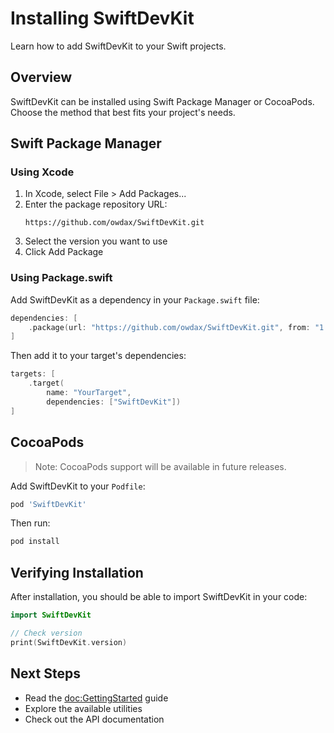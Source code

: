 # Installing SwiftDevKit

Learn how to add SwiftDevKit to your Swift projects.

## Overview

SwiftDevKit can be installed using Swift Package Manager or CocoaPods. Choose the method that best fits your project's needs.

## Swift Package Manager

### Using Xcode

1. In Xcode, select File > Add Packages...
2. Enter the package repository URL:
   ```
   https://github.com/owdax/SwiftDevKit.git
   ```
3. Select the version you want to use
4. Click Add Package

### Using Package.swift

Add SwiftDevKit as a dependency in your `Package.swift` file:

```swift
dependencies: [
    .package(url: "https://github.com/owdax/SwiftDevKit.git", from: "1.0.0")
]
```

Then add it to your target's dependencies:

```swift
targets: [
    .target(
        name: "YourTarget",
        dependencies: ["SwiftDevKit"])
]
```

## CocoaPods

> Note: CocoaPods support will be available in future releases.

Add SwiftDevKit to your `Podfile`:

```ruby
pod 'SwiftDevKit'
```

Then run:

```bash
pod install
```

## Verifying Installation

After installation, you should be able to import SwiftDevKit in your code:

```swift
import SwiftDevKit

// Check version
print(SwiftDevKit.version)
```

## Next Steps

- Read the <doc:GettingStarted> guide
- Explore the available utilities
- Check out the API documentation 